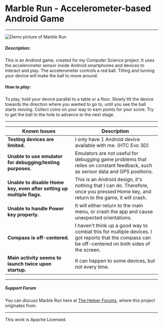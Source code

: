 # Marble Run - Accelerometer-based Android Game
---

![](http://i.imgur.com/ITDYv.png "Demo picture of Marble Run")

##### Description:

This is an Android game, created for my Computer Science project. It uses the accelerometer sensor inside Android smartphones and devices to interact and play. The accelerometer controls a red ball. Tilting and turning your device will make the ball to move around. 

##### How to play:

To play, hold your device parallel to a table or a floor. Slowly tilt the device towards the direction where you wanted to go to, until you see the ball starts moving. Collect coins on your way to earn points for your score. Try to get the ball to the hole to advance to the next stage.

---

| Known Issues | Description
| --- | --- |
| **Testing devices are limited.** | I only have 1 Android device available with me. (HTC Evo 3D) |
| **Unable to use emulator for debugging/testing purposes.** | Emulators are not useful for debugging game problems that relies on constant feedback, such as sensor data and GPS positions. |
| **Unable to disable Home key, even after setting up multiple flags.** | This is an Android design, it's nothing that I can do. Therefore, once you pressed Home key, and return to the game, it will crash. |
| **Unable to handle Power key properly.** | It will either return to the main menu, or crash the app and cause unexpected orientations. |
| **Compass is off-centered.** | I haven't think up a good way to combat this for multiple devices. I got reports that the compass can be off-centered on both sides of the screen. |
| **Main activity seems to launch twice upon startup.** | It can happen to some devices, but not every time. |

---

##### Support Forum

You can discuss Marble Run here at [The Helper Forums](http://www.thehelper.net/forums), where this project originates from.

---

This work is Apache Licensed.

